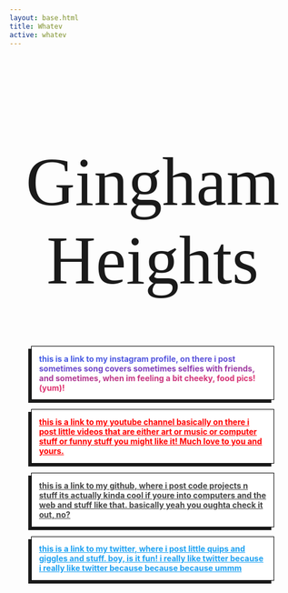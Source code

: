 ```yaml
---
layout: base.html
title: Whatev
active: whatev
---
```


<style>
@font-face {
	font-family: 'Bizzarrini';
	src: url('/fonts/Bizzarrini-V0_4-VF.ttf');
}

body {background-image: url("../images/ginghambackground-02.png");}


h1 {
	text-align: center;
	font-weight: normal;
	font-family: 'Bizzarrini';
	font-size: clamp(4rem, 12.5vw, 1000rem);
	font-variation-settings: "opsz" 5vw, "wght" 200;
}

.whatevsection{
	max-width: 400px;
	margin: 1rem auto;
	padding: .8rem;
	background: white;
	font-weight: bold;
	border: 1px solid black;
	box-shadow: -5px 5px;
}
</style>

# Gingham Heights

<div id="myinstagram" class="whatevsection">
	<a href="https://www.instagram.com/olivernorred/" style="background: linear-gradient(45deg, #405de6, #5851db, #833ab4, #c13584, #e1306c); -webkit-background-clip: text; color: transparent;">this is a link to my instagram profile, on there i post sometimes song covers sometimes selfies with friends, and sometimes, when im feeling a bit cheeky, food pics! (yum)!</a>
</div>

<div id="myyoutube" class="whatevsection">
	<a href="https://www.youtube.com/c/OliverNorred" style="color:red">this is a link to my youtube channel basically on there i post little videos that are either art or music or computer stuff or funny stuff you might like it! Much love to you and yours.</a>
</div>

<div id="mygithub" class="whatevsection">
	<a href="https://github.com/olivernorred" style="color: #444;">this is a link to my github, where i post code projects n stuff its actually kinda cool if youre into computers and the web and stuff like that. basically yeah you oughta check it out, no?</a>
</div>

<div id="mytwitter" class="whatevsection">
	<a href="https://twitter.com/olivernorred" style="color: #1DA1F2;">this is a link to my twitter, where i post little quips and giggles and stuff. boy, is it fun! i really like twitter because i really like twitter because because because ummm</a>
</div>
